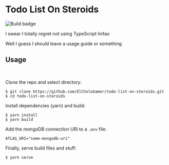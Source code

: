 # Todo List On Steroids

![Build badge](https://github.com/ElCholoGamer/todo-list-on-steroids/workflows/Build/badge.svg)

I swear I totally regret not using TypeScript lmfao

Well I guess I should leave a usage guide or something

## Usage

<br />

Clone the repo and select directory:

```
$ git clone https://github.com/ElCholoGamer/todo-list-on-steroids.git
$ cd todo-list-on-steroids
```

Install dependencies (yarn) and build:

```
$ yarn install
$ yarn build
```

Add the mongoDB connection URI to a `.env` file:

```
ATLAS_URI="some-mongodb-uri"
```

Finally, serve build files and stuff:

```
$ yarn serve
```
